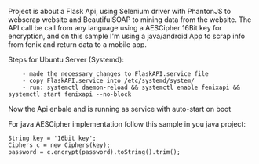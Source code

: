 Project is about a Flask Api, using Selenium driver with PhantonJS to webscrap website and BeautifulSOAP to mining data from the website. 
The API call be call from any language using a AESCipher 16Bit key for encryption, and on this sample I'm using a java/android App to scrap info from fenix and return data to a mobile app.


Steps for Ubuntu Server (Systemd):

        - made the necessary changes to FlaskAPI.service file
        - copy FlaskAPI.service into /etc/systemd/system/
        - run: systemctl daemon-reload && systemctl enable fenixapi && systemctl start fenixapi --no-block

Now the Api enbale and is running as service with auto-start on boot

For java AESCipher implementation follow this sample in you java project:

	String key = '16bit key';
	Ciphers c = new Ciphers(key);
	password = c.encrypt(password).toString().trim();
